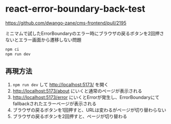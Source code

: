 # react-error-boundary-back-test

<https://github.com/dwango-zane/cms-frontend/pull/2195>

ミニマムで試したErrorBoundaryのエラー時にブラウザの戻るボタンを2回押さないとエラー画面から遷移しない問題

```sh
npm ci
npm run dev
```

## 再現方法

1. `npm run dev` して <http://localhost:5173/> を開く
2. <http://localhost:5173/about> にいくと通常のページが表示される
3. <http://localhost:5173/error> にいくとErrorが発生し、ErrorBoundaryにてfallbackされたエラーページが表示される
4. ブラウザの戻るボタンを1回押すと、URLは変わるがページが切り替わらない
5. ブラウザの戻るボタンを2回押すと、ページが切り替わる
